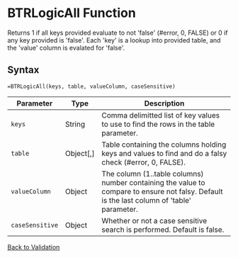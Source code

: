 # BTRLogicAll Function

Returns 1 if all keys provided evaluate to not 'false' (#error, 0, FALSE) or 0 if any key provided is 'false'.  Each 'key' is a lookup into provided table, and the 'value' column is evalated for 'false'.

## Syntax

```excel
=BTRLogicAll(keys, table, valueColumn, caseSensitive)
```

Parameter | Type | Description
---|---|---
`keys` | String | Comma delimitted list of key values to use to find the rows in the table parameter.
`table` | Object[,] | Table containing the columns holding keys and values to find and do a falsy check (#error, 0, FALSE).
`valueColumn` | Object | The column (1..table columns) number containing the value to compare to ensure not falsy.  Default is the last column of 'table' parameter.
`caseSensitive` | Object | Whether or not a case sensitive search is performed. Default is false.

[Back to Validation](RBLeValidation.md)